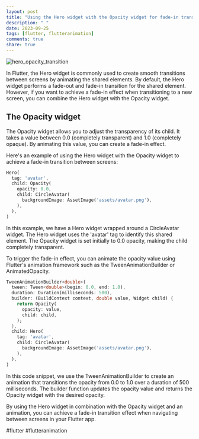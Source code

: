 ```yaml
---
layout: post
title: "Using the Hero widget with the Opacity widget for fade-in transitions between screens"
description: " "
date: 2023-09-25
tags: [flutter, flutteranimation]
comments: true
share: true
---
```


![hero_opacity_transition](https://example.com/hero_opacity_transition.png)

In Flutter, the Hero widget is commonly used to create smooth transitions between screens by animating the shared elements. By default, the Hero widget performs a fade-out and fade-in transition for the shared element. However, if you want to achieve a fade-in effect when transitioning to a new screen, you can combine the Hero widget with the Opacity widget.

## The Opacity widget

The Opacity widget allows you to adjust the transparency of its child. It takes a value between 0.0 (completely transparent) and 1.0 (completely opaque). By animating this value, you can create a fade-in effect.

Here's an example of using the Hero widget with the Opacity widget to achieve a fade-in transition between screens:

```dart
Hero(
  tag: 'avatar',
  child: Opacity(
    opacity: 0.0,
    child: CircleAvatar(
      backgroundImage: AssetImage('assets/avatar.png'),
    ),
  ),
)
```

In this example, we have a Hero widget wrapped around a CircleAvatar widget. The Hero widget uses the 'avatar' tag to identify this shared element. The Opacity widget is set initially to 0.0 opacity, making the child completely transparent.

To trigger the fade-in effect, you can animate the opacity value using Flutter's animation framework such as the TweenAnimationBuilder or AnimatedOpacity.

```dart
TweenAnimationBuilder<double>(
  tween: Tween<double>(begin: 0.0, end: 1.0),
  duration: Duration(milliseconds: 500),
  builder: (BuildContext context, double value, Widget child) {
    return Opacity(
      opacity: value,
      child: child,
    );
  },
  child: Hero(
    tag: 'avatar',
    child: CircleAvatar(
      backgroundImage: AssetImage('assets/avatar.png'),
    ),
  ),
)
```

In this code snippet, we use the TweenAnimationBuilder to create an animation that transitions the opacity from 0.0 to 1.0 over a duration of 500 milliseconds. The builder function updates the opacity value and returns the Opacity widget with the desired opacity.

By using the Hero widget in combination with the Opacity widget and an animation, you can achieve a fade-in transition effect when navigating between screens in your Flutter app.

#flutter #flutteranimation
